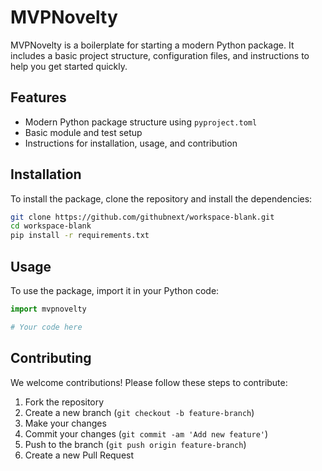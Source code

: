 # MVPNovelty

MVPNovelty is a boilerplate for starting a modern Python package. It includes a basic project structure, configuration files, and instructions to help you get started quickly.

## Features

- Modern Python package structure using `pyproject.toml`
- Basic module and test setup
- Instructions for installation, usage, and contribution

## Installation

To install the package, clone the repository and install the dependencies:

```bash
git clone https://github.com/githubnext/workspace-blank.git
cd workspace-blank
pip install -r requirements.txt
```

## Usage

To use the package, import it in your Python code:

```python
import mvpnovelty

# Your code here
```

## Contributing

We welcome contributions! Please follow these steps to contribute:

1. Fork the repository
2. Create a new branch (`git checkout -b feature-branch`)
3. Make your changes
4. Commit your changes (`git commit -am 'Add new feature'`)
5. Push to the branch (`git push origin feature-branch`)
6. Create a new Pull Request
